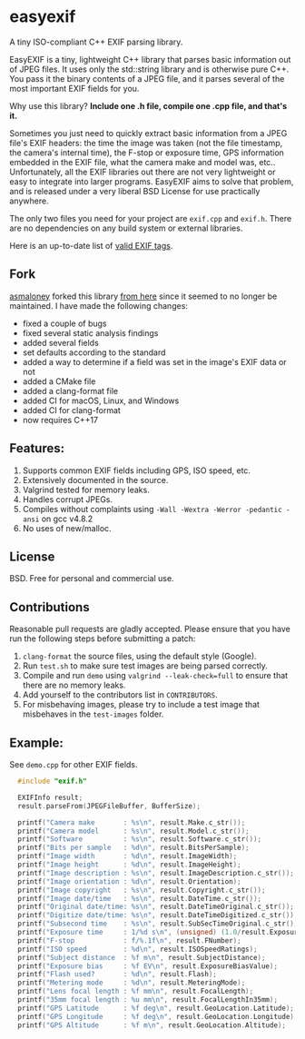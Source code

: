 # easyexif

A tiny ISO-compliant C++ EXIF parsing library.

EasyEXIF is a tiny, lightweight C++ library that parses basic information out of JPEG files. It uses only the std::string library and is otherwise pure C++. You pass it the binary contents of a JPEG file, and it parses several of the most important EXIF fields for you.

Why use this library? **Include one .h file, compile one .cpp file, and that's it.**

Sometimes you just need to quickly extract basic information from a JPEG file's EXIF headers: the time the image was taken (not the file timestamp, the camera's internal time), the F-stop or exposure time, GPS information embedded in the EXIF file, what the camera make and model was, etc.. Unfortunately, all the EXIF libraries out there are not very lightweight or easy to integrate into larger programs. EasyEXIF aims to solve that problem, and is released under a very liberal BSD License for use practically anywhere.

The only two files you need for your project are `exif.cpp` and `exif.h`. There are no dependencies on any build system or external libraries.

Here is an up-to-date list of [valid EXIF tags](https://exiftool.org/TagNames/EXIF.html).

## Fork

[asmaloney](https://github.com/asmaloney) forked this library [from here](https://github.com/mayanklahiri/easyexif) since it seemed to no longer be maintained. I have made the following changes:

- fixed a couple of bugs
- fixed several static analysis findings
- added several fields
- set defaults according to the standard
- added a way to determine if a field was set in the image's EXIF data or not
- added a CMake file
- added a clang-format file
- added CI for macOS, Linux, and Windows
- added CI for clang-format
- now requires C++17

## Features:

1. Supports common EXIF fields including GPS, ISO speed, etc.
2. Extensively documented in the source.
3. Valgrind tested for memory leaks.
4. Handles corrupt JPEGs.
5. Compiles without complaints using `-Wall -Wextra -Werror -pedantic -ansi` on gcc v4.8.2
6. No uses of new/malloc.

## License

BSD. Free for personal and commercial use.

## Contributions

Reasonable pull requests are gladly accepted. Please ensure that you have run the following steps before submitting a patch:

1. `clang-format` the source files, using the default style (Google).
2. Run `test.sh` to make sure test images are being parsed correctly.
3. Compile and run `demo` using `valgrind --leak-check=full` to ensure that there are no memory leaks.
4. Add yourself to the contributors list in `CONTRIBUTORS`.
5. For misbehaving images, please try to include a test image that misbehaves in the `test-images` folder.

## Example:

See `demo.cpp` for other EXIF fields.

```C++
  #include "exif.h"

  EXIFInfo result;
  result.parseFrom(JPEGFileBuffer, BufferSize);

  printf("Camera make       : %s\n", result.Make.c_str());
  printf("Camera model      : %s\n", result.Model.c_str());
  printf("Software          : %s\n", result.Software.c_str());
  printf("Bits per sample   : %d\n", result.BitsPerSample);
  printf("Image width       : %d\n", result.ImageWidth);
  printf("Image height      : %d\n", result.ImageHeight);
  printf("Image description : %s\n", result.ImageDescription.c_str());
  printf("Image orientation : %d\n", result.Orientation);
  printf("Image copyright   : %s\n", result.Copyright.c_str());
  printf("Image date/time   : %s\n", result.DateTime.c_str());
  printf("Original date/time: %s\n", result.DateTimeOriginal.c_str());
  printf("Digitize date/time: %s\n", result.DateTimeDigitized.c_str());
  printf("Subsecond time    : %s\n", result.SubSecTimeOriginal.c_str());
  printf("Exposure time     : 1/%d s\n", (unsigned) (1.0/result.ExposureTime));
  printf("F-stop            : f/%.1f\n", result.FNumber);
  printf("ISO speed         : %d\n", result.ISOSpeedRatings);
  printf("Subject distance  : %f m\n", result.SubjectDistance);
  printf("Exposure bias     : %f EV\n", result.ExposureBiasValue);
  printf("Flash used?       : %d\n", result.Flash);
  printf("Metering mode     : %d\n", result.MeteringMode);
  printf("Lens focal length : %f mm\n", result.FocalLength);
  printf("35mm focal length : %u mm\n", result.FocalLengthIn35mm);
  printf("GPS Latitude      : %f deg\n", result.GeoLocation.Latitude);
  printf("GPS Longitude     : %f deg\n", result.GeoLocation.Longitude);
  printf("GPS Altitude      : %f m\n", result.GeoLocation.Altitude);
```
